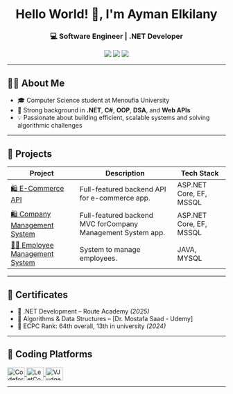 
<h1 align="center">Hello World! 👋, I'm Ayman Elkilany</h1>
<h3 align="center">💻 Software Engineer | .NET Developer</h3>


<p align="center">
  <a href="mailto:aimanelkilani@gmail.com"><img src="https://img.shields.io/badge/Gmail-D14836?style=for-the-badge&logo=gmail&logoColor=white" /></a>
  <a href="https://www.linkedin.com/in/ayman-elkilany-869b35271/" target="_blank"><img src="https://img.shields.io/badge/LinkedIn-blue?style=for-the-badge&logo=linkedin&logoColor=white" /></a>
  <a href="https://github.com/AymanElkilany10" target="_blank"><img src="https://img.shields.io/badge/GitHub-100000?style=for-the-badge&logo=github&logoColor=white" /></a>
</p>

---

## 👨‍💻 About Me

- 🎓 Computer Science student at Menoufia University  
- 🧠 Strong background in **.NET**, **C#**, **OOP**, **DSA**, and **Web APIs**
- 💡 Passionate about building efficient, scalable systems and solving algorithmic challenges

---

## 💼 Projects

| Project | Description | Tech Stack |
|--------|-------------|------------|
| [🛍️ E-Commerce API](https://github.com/AymanElkilany10/E-Commerce.Web) | Full-featured backend API for e-commerce app. | ASP.NET Core, EF, MSSQL |
| [🛍️ Company Management System](https://github.com/AymanElkilany10/Company-Management-System-ASP.NET-Core-MVC) | Full-featured backend MVC forCompany Management System app. | ASP.NET Core, EF, MSSQL |
| [👨‍💼 Employee Management System](https://github.com/ahmed-khalid2004/Employee-Management-System) | System to manage employees. | JAVA, MYSQL |

---

## 📜 Certificates

- 🏅 .NET Development – Route Academy *(2025)*
- 🧠 Algorithms & Data Structures – [Dr. Mostafa Saad - Udemy]
- 🥇 ECPC Rank: 64th overall, 13th in university *(2024)*

---

## 🧠 Coding Platforms

<p align="left">
  <a href="https://codeforces.com/profile/Kilany_InThe_WorstCase" target="_blank">
    <img align="center" src="https://raw.githubusercontent.com/rahuldkjain/github-profile-readme-generator/master/src/images/icons/Social/codeforces.svg" alt="Codeforces" height="30" width="40" />
  </a>
  <a href="https://leetcode.com/u/Ayman_Elkilany/" target="_blank">
    <img align="center" src="https://upload.wikimedia.org/wikipedia/commons/1/19/LeetCode_logo_black.png" alt="LeetCode" height="30" width="40" />
  </a>
  <a href="https://vjudge.net/user/Ayman_Elkilany" target="_blank">
    <img align="center" src="https://img.icons8.com/color/48/000000/code.png" alt="VJudge" height="30" width="40" />
  </a>
</p>


---
